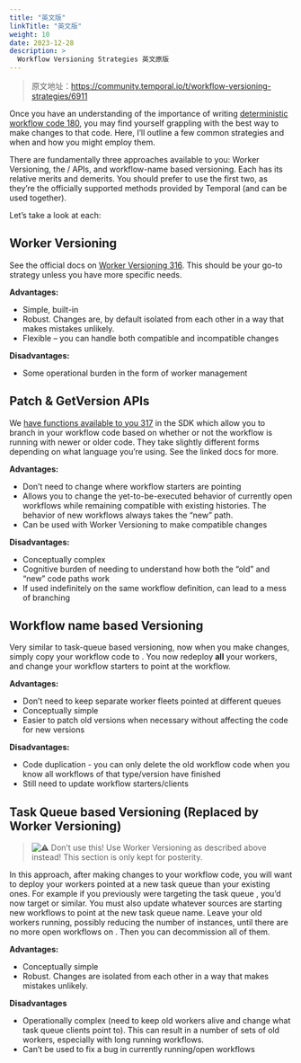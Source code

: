 ```yaml
---
title: "英文版"
linkTitle: "英文版"
weight: 10
date: 2023-12-28
description: >
  Workflow Versioning Strategies 英文原版
---
```


> 原文地址：https://community.temporal.io/t/workflow-versioning-strategies/6911

Once you have an understanding of the importance of writing [deterministic workflow code 180](https://docs.temporal.io/workflows#deterministic-constraints), you may find yourself grappling with the best way to make changes to that code. Here, I’ll outline a few common strategies and when and how you might employ them.

There are fundamentally three approaches available to you: Worker Versioning, the / APIs, and workflow-name based versioning. Each has its relative merits and demerits. You should prefer to use the first two, as they’re the officially supported methods provided by Temporal (and can be used together).

Let’s take a look at each:

## Worker Versioning

See the official docs on [Worker Versioning 316](https://docs.temporal.io/workers#worker-versioning). This should be your go-to strategy unless you have more specific needs.

**Advantages:**

- Simple, built-in
- Robust. Changes are, by default isolated from each other in a way that makes mistakes unlikely.
- Flexible – you can handle both compatible and incompatible changes

**Disadvantages:**

- Some operational burden in the form of worker management

## Patch & GetVersion APIs

We [have functions available to you 317](https://docs.temporal.io/workflows#workflow-versioning) in the SDK which allow you to branch in your workflow code based on whether or not the workflow is running with newer or older code. They take slightly different forms depending on what language you’re using. See the linked docs for more.

**Advantages:**

- Don’t need to change where workflow starters are pointing
- Allows you to change the yet-to-be-executed behavior of currently open workflows while remaining compatible with existing histories. The behavior of new workflows always takes the “new” path.
- Can be used with Worker Versioning to make compatible changes

**Disadvantages:**

- Conceptually complex
- Cognitive burden of needing to understand how both the “old” and “new” code paths work
- If used indefinitely on the same workflow definition, can lead to a mess of branching

## Workflow name based Versioning

Very similar to task-queue based versioning, now when you make changes, simply copy your workflow code to . You now redeploy **all** your workers, and change your workflow starters to point at the workflow.

**Advantages:**

- Don’t need to keep separate worker fleets pointed at different queues
- Conceptually simple
- Easier to patch old versions when necessary without affecting the code for new versions

**Disadvantages:**

- Code duplication - you can only delete the old workflow code when you know all workflows of that type/version have finished
- Still need to update workflow starters/clients

## Task Queue based Versioning (Replaced by Worker Versioning)

> ![:warning:](https://emoji.discourse-cdn.com/twitter/warning.png?v=12) Don’t use this! Use Worker Versioning as described above instead! This section is only kept for posterity.



In this approach, after making changes to your workflow code, you will want to deploy your workers pointed at a new task queue than your existing ones. For example if you previously were targeting the task queue , you’d now target or similar. You must also update whatever sources are starting new workflows to point at the new task queue name. Leave your old workers running, possibly reducing the number of instances, until there are no more open workflows on . Then you can decommission all of them.

**Advantages:**

- Conceptually simple
- Robust. Changes are isolated from each other in a way that makes mistakes unlikely.

**Disadvantages**

- Operationally complex (need to keep old workers alive and change what task queue clients point to). This can result in a number of sets of old workers, especially with long running workflows.
- Can’t be used to fix a bug in currently running/open workflows
